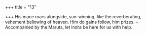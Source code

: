 +++
title = "13"

+++
His mace roars alongside, sun-winning, like the reverberating, vehement  bellowing of heaven.
Him do gains follow, him prizes. – Accompanied by the Maruts, let  Indra be here for us with help.
